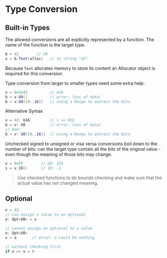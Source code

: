 # Type Conversion

## Built-in Types

The allowed conversions are all explicitly represented by a function. The name of the function is the target type.

```C#
b = 42        // U8
s = b.Text(alloc)   // to string "42"
```

Because `Text` allocates memory to store its content an Allocator object is required for this conversion.

Type conversion from larger to smaller types need some extra help:

```C#
v = 0x4242          // U16
b = v.U8()          // error: loss of data!
b = v.U8([8..16])   // using a Range to extract the bits
```

Alternative Syntax

```C#
v = 42: U16         // v => U16
b = v: U8           // error: loss of data!
// Nah:
b = v: U8([8..16])  // using a Range to extract the bits
```

Unchecked signed to unsigned or visa versa conversions boil down to the number of bits: can the target type contain all the bits of the original value - even though the meaning of those bits may change.

```C#
v = 0xFF        // U8: 255
i = v.I8()      // I8: -1
```

> Use checked functions to do bounds checking and make sure that the actual value has not changed meaning.

## Optional

```csharp
v = 42
// can assign a value to an optional
o: Opt<U8> = v

// cannot assign an optional to a value
o: Opt<U8>
v = o       // error: o could be nothing

// without checking first
if o => v = 0
```
